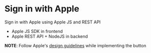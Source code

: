 # Sign in with Apple

Sign in with Apple using Apple JS and REST API

- Apple JS SDK in frontend
- Apple REST API + NodeJS in backend

**NOTE**: Follow Apple's [design guidelines](https://developer.apple.com/design/human-interface-guidelines/sign-in-with-apple/overview/) while implementing the button
